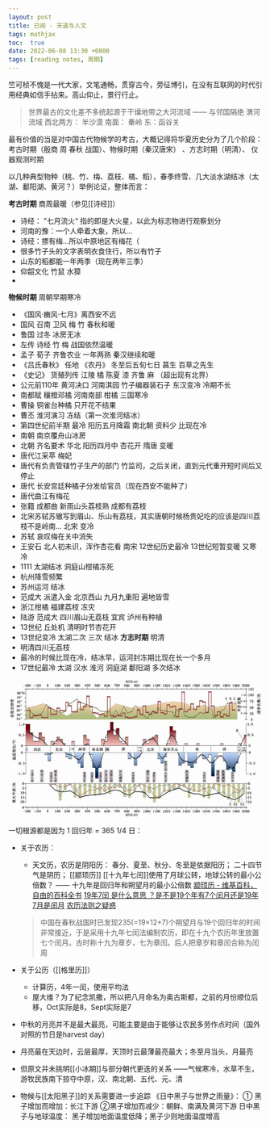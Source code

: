 ```yaml
---
layout: post
title: 已阅 - 天道与人文
tags: mathjax
toc:  true
date: 2022-06-08 13:30 +0800
tags: [reading notes, 周期]
---
```


竺可桢不愧是一代大家，文笔通畅，贯穿古今，旁征博引，在没有互联网的时代引用经典如信手拈来。高山仰止，景行行止。

> 世界最古的文化差不多统起源于干燥地带之大河流域 —— 与邻国隔绝
> 渭河流域 西北两方： 半沙漠 南面： 秦岭 东：函谷关

最有价值的当是对中国古代物候学的考古，大概记得将华夏历史分为了几个阶段：考古时期（殷商 周 春秋 战国）、物候时期（秦汉唐宋） 、方志时期（明清）、 仪器观测时期

以几种典型物种（桃、竹、梅、荔枝、橘、稻），春季终雪、几大淡水湖结冰（太湖、鄱阳湖、黄河？）举例论证，整体而言：

**考古时期**
商周最暖（参见[[诗经]]）
+ 诗经： ”七月流火“ 指的即是大火星，以此为标志物进行观察划分
+ 河南的豫：一个人牵着大象，所以...
+ 诗经：摽有梅...所以中原地区有梅花（
+ 很多竹子头的文字表明衣食住行，所以有竹子
+ 山东的稻都能一年两季（现在两年三季）
+ 仰韶文化 竹鼠 水獐
+ 
**物候时期**
周朝早期寒冷 
+ 《国风·豳风·七月》离西安不远 
+ 国风 召南 卫风 梅 竹
春秋和暖 
+ 鲁国 过冬 冰房无冰
+ 左传 诗经 竹 梅
战国依然温暖
+ 孟子 荀子 齐鲁农业 一年两熟 
秦汉继续和暖
+ 《吕氏春秋》 任地 《农丹》 冬至后五旬七日 菖生 百草之先生
+ 《史记》 货殖列传 江陵 橘 陈夏 漆 齐鲁 麻 （超出现有北界）
+ 公元前110年 黄河决口 河南淇园 竹子编器装石子
东汉变冷 冷期不长
+ 南都赋 穰橙邓橘 河南南部 柑橘 
三国寒冷
+ 曹操 铜雀台种橘 只开花不结果 
+ 曹丕 淮河演习 冻结（第一次淮河结冰）
+ 第四世纪前半期 最冷 阳历五月降霜
南北朝 资料少 比现在冷
+ 南朝 南京覆舟山冰房 
+ 北朝 齐名要术 华北 阳历四月中 杏花开 
隋唐 变暖 
+ 唐代江采苹 梅妃
+ 唐代有负责管辖竹子生产的部门 竹监司，之后关闭，直到元代重开短时间后又停止
+ 唐代 长安宫廷种橘子分发给官员（现在西安不能种了）
+ 唐代曲江有梅花
+ 张籍 成都曲 新雨山头荔枝熟 成都有荔枝
+ 北宋苏轼苏辙写到眉山、乐山有荔枝，其实唐朝时候杨贵妃吃的应该是四川荔枝不是岭南...
北宋 变冷
+ 苏轼 哀叹梅在关中消失 
+ 王安石 北人初未识，浑作杏花看
南宋 12世纪历史最冷 13世纪短暂变暖 又寒冷
+ 1111 太湖结冰 洞庭山柑橘冻死
+ 杭州降雪频繁
+ 苏州运河 结冰
+ 范成大 派遣入金 北京西山 九月九重阳 遍地皆雪
+ 浙江柑橘 福建荔枝 冻灾
+ 陆游 范成大 四川眉山无荔枝 宜宾 泸州有种植
+ 13世纪 丘处机 清明时节杏花开
+ 13世纪变冷 太湖二次 三次 结冰 
**方志时期**
明清
+ 明清四川无荔枝
+ 最冷的时候比现在冷，结冰早，运河封冻期比现在长一个多月
+ 17世纪最冷 太湖 汉水 淮河 洞庭湖 鄱阳湖 多次结冰

![历代气候变化](collections/20220305162705.png)


一切根源都是因为 1 回归年 = 365 1/4 日： 
+ 关于农历：
	+ 天文历，农历是阴阳历： 春分、夏至、秋分、冬至是依据阳历； 二十四节气是阴历； [[颛顼历]] [[十九年七闰]]使用了月球公转，地球公转的最小公倍数？
	—— 十九年是回归年和朔望月的最小公倍数
	 [颛顼历 - 维基百科，自由的百科全书](https://zh.wikipedia.org/zh-hans/%E9%A1%93%E9%A0%8A%E6%9B%86)
	 [19年7闰 是什么意思 ？是不是19个年有7个闰月还是19年7月是闰月](https://www.tesoon.com/ask/htm/06/25191.htm)
	 [农历法则之疑惑](https://ytliu0.github.io/ChineseCalendar/rules_demysterified_simp.html)
	 > 中国在春秋战国时已发现235(=19×12+7)个朔望月与19个回归年的时间非常接近，于是采用十九年七闰法编制农历，即在十九个农历年里放置七个闰月。古时称十九为章岁，七为章闰。后人把章岁和章闰合称为闰周
	 > 
+ 关于公历（[[格里历]]）
	+ 计算历，4年一闰，使用平均法
	+ 屋大维？为了纪念凯撒，所以把八月命名为奥古斯都，之前的月份顺位后移，Oct实际是8，Sept实际是7
+ 中秋的月亮并不是最大最亮，可能主要是由于能够让农民多劳作点时间（国外对照的节日是harvest day）
+ 月亮最在天边时，云层最厚，天顶时云最薄最亮最大；冬至月当头，月最亮
 
+ 但原文并未挑明[[小冰期]]与部分朝代更迭的关系
	——气候寒冷，水草不生，游牧民族南下掠夺中原，汉、南北朝、五代、元、清
	
+ 物候与[[太阳黑子]]的关系需要进一步追踪
《日中黑子与世界之雨量》：
① 黑子增加而增加：长江下游
②黑子增加而减少：朝鲜、南满及黄河下游
日中黑子与地球温度：
黑子增加地面温度低降；黑子少则地面温度增高
